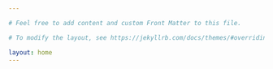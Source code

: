 ```yaml
---

# Feel free to add content and custom Front Matter to this file.

# To modify the layout, see https://jekyllrb.com/docs/themes/#overriding-theme-defaults

layout: home
---
```


<script async src="https://cse.google.com/cse.js?cx=f164d5486d121412d">
</script>
<div class="gcse-search"></div>